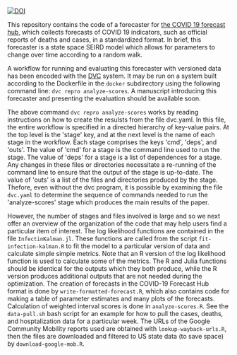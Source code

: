 [![DOI](https://zenodo.org/badge/285368880.svg)](https://zenodo.org/badge/latestdoi/285368880)

This repository contains the code of a forecaster for [the COVID 19 forecast hub](https://covid19forecasthub.org/), which collects forecasts of COVID 19 indicators,
such as official reports of deaths and cases, in a standardized format. In brief, this forecaster is a state space SEIRD model which allows for parameters to change over time according to a random walk.

A workflow for running and evaluating this forecaster with versioned data has been encoded with the [DVC](https://dvc.org) system. It may be run on a system built according to the Dockerfile in the `docker` subdirectory using the following command line: `dvc repro analyze-scores`. A manuscript introducing this forecaster and presenting the evaluation should be available soon.

The above command `dvc repro analyze-scores` works by reading instructions on how to create the resulsts from the file dvc.yaml. 
In this file, the entire workflow is specified in a directed hierarchy of key-value pairs.
At the top level is the 'stage' key, and at the next level is the name of each stage in the workflow.
Each stage comprises the keys 'cmd', 'deps', and 'outs'.
The value of 'cmd' for a stage is the command line used to run the stage.
The value of 'deps' for a stage is a list of dependences for a stage.
Any changes in these files or directories necessitate a re-running of the command line to ensure that the output of the stage is up-to-date.
The value of 'outs' is a list of the files and directories produced by the stage.
Thefore, even without the dvc program, it is possible by examining the file `dvc.yaml` to determine the sequence of commands needed to run the 'analyze-scores' stage which produces the main results of the paper.

However, the number of stages and files involved is large and so we next offer an overview of the organization of the code that may help users find a particular item of interest.
The  log likelihood functions are contained in the file `InfectinKalman.jl`.
These functions are called from the script `fit-infection-kalman.R` to fit the model to a particular version of data and calculate simple simple metrics.
Note that an R version of the log likelihood function is used to calculate some of the metrics.
The R and Julia functions should be identical for the outputs which they both produce, while the R version produces additional outputs that are not needed during the optimization.
The creation of forecasts in the COVID-19 Forecast Hub format is done by `write-formatted-forecast.R`, which also contains code for making a table of parameter estimates and many plots of the forecasts.
Calculation of weighted interval scores is done in `analyze-scores.R`.
See the `data-pull.sh` bash script for an example for how to pull the cases, deaths, and hosptalization data for a particular week.
The URLs of the Google Community Mobility reports used are obtained with `lookup-wayback-urls.R`, then the files are downloaded and filtered to US state data (to save space) by `download-google-mob.R`.
